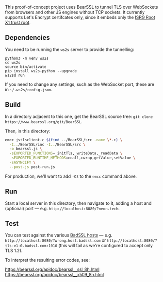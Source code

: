 
This proof-of-concept project uses BearSSL to tunnel TLS over WebSockets from browsers and other JS engines without TCP sockets. It currently supports Let's Encrypt certifcates only, since it embeds only the [ISRG Root X1 trust root](https://letsencrypt.org/certs/isrgrootx1.pem).

## Dependencies

You need to be running the `ws2s` server to provide the tunnelling:

```
python3 -m venv ws2s
cd ws2s
source bin/activate
pip install ws2s-python --upgrade
ws2sd run
```

If you need to change any settings, such as the WebSocket port, these are in `~/.ws2s/config.json`.

## Build

In a directory adjacent to this one, get the BearSSL source tree: `git clone https://www.bearssl.org/git/BearSSL`.

Then, in this directory:

```bash
emcc jstlsclient.c $(find ../BearSSL/src -name \*.c) \
  -I../BearSSL/inc -I../BearSSL/src \
  -o bearssl.js \
  -sEXPORTED_FUNCTIONS=_initTls,_writeData,_readData \
  -sEXPORTED_RUNTIME_METHODS=ccall,cwrap,getValue,setValue \
  -sASYNCIFY \
  --post-js post-run.js
```

For production, we'll want to add `-O3` to the `emcc` command above.

## Run

Start a local server in this directory, then navigate to it, adding a host and (optional) port — e.g. `http://localhost:8080/?neon.tech`.

## Test

You can test against the various [BadSSL hosts](https://badssl.com/) — e.g. `http://localhost:8080/?wrong.host.badssl.com` or `http://localhost:8080/?tls-v1-0.badssl.com:1010` (this will fail as we're configured to accept only TLS 1.2).

To interpret the resulting error codes, see:

https://bearssl.org/apidoc/bearssl__ssl_8h.html
https://bearssl.org/apidoc/bearssl__x509_8h.html
